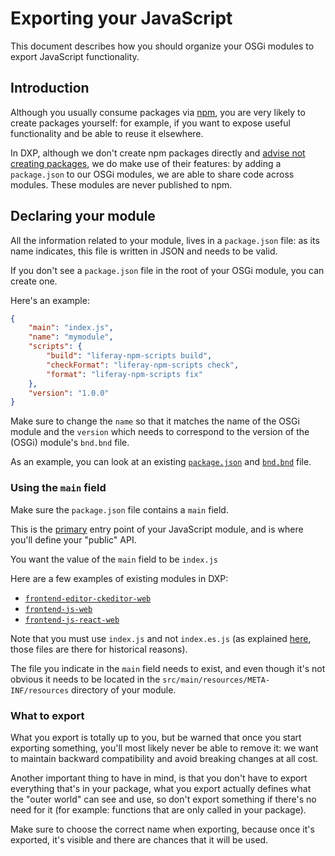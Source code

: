 # Exporting your JavaScript

This document describes how you should organize your OSGi modules to export JavaScript functionality.

## Introduction

Although you usually consume packages via [npm](https://npmjs.com), you are very likely to create packages yourself: for example, if you want to expose useful functionality and be able to reuse it elsewhere.

In DXP, although we don't create npm packages directly and [advise not creating packages](https://github.com/liferay/liferay-frontend-guidelines/blob/ba259d1ed591a70d8d62932591f5ad6f5c7da99a/general/creating_a_new_npm_package.md), we do make use of their features: by adding a `package.json` to our OSGi modules, we are able to share code across modules. These modules are never published to npm.

## Declaring your module

All the information related to your module, lives in a `package.json` file: as its name indicates, this file is written in JSON and needs to be valid.

If you don't see a `package.json` file in the root of your OSGi module, you can create one.

Here's an example:

```json
{
	"main": "index.js",
	"name": "mymodule",
	"scripts": {
		"build": "liferay-npm-scripts build",
		"checkFormat": "liferay-npm-scripts check",
		"format": "liferay-npm-scripts fix"
	},
	"version": "1.0.0"
}
```

Make sure to change the `name` so that it matches the name of the OSGi module and the `version` which needs to correspond to the version of the (OSGi) module's `bnd.bnd` file.

As an example, you can look at an existing [`package.json`](https://github.com/liferay/liferay-portal/blob/b4c82067fd9450bf1574d98335afa00f65172cf5/modules/apps/frontend-js/frontend-js-web/package.json) and [`bnd.bnd`](https://github.com/liferay/liferay-portal/blob/b4c82067fd9450bf1574d98335afa00f65172cf5/modules/apps/frontend-js/frontend-js-web/bnd.bnd) file.

### Using the `main` field

Make sure the `package.json` file contains a `main` field.

This is the [primary](https://docs.npmjs.com/files/package.json#main) entry point of your JavaScript module, and is where you'll define your "public" API.

You want the value of the `main` field to be `index.js`

Here are a few examples of existing modules in DXP:

-   [`frontend-editor-ckeditor-web`](https://github.com/liferay/liferay-portal/blob/b4c82067fd9450bf1574d98335afa00f65172cf5/modules/apps/frontend-editor/frontend-editor-ckeditor-web/package.json#L8)
-   [`frontend-js-web`](https://github.com/liferay/liferay-portal/blob/b4c82067fd9450bf1574d98335afa00f65172cf5/modules/apps/frontend-js/frontend-js-web/package.json#L35)
-   [`frontend-js-react-web`](https://github.com/liferay/liferay-portal/blob/b4c82067fd9450bf1574d98335afa00f65172cf5/modules/apps/frontend-js/frontend-js-react-web/package.json#L16)

Note that you must use `index.js` and not `index.es.js` (as explained [here](https://github.com/liferay/liferay-frontend-guidelines/blob/ba259d1ed591a70d8d62932591f5ad6f5c7da99a/general/file_names.md), those files are there for historical reasons).

The file you indicate in the `main` field needs to exist, and even though it's not obvious it needs to be located in the `src/main/resources/META-INF/resources` directory of your module.

### What to export

What you export is totally up to you, but be warned that once you start exporting something, you'll most likely never be able to remove it: we want to maintain backward compatibility and avoid breaking changes at all cost.

Another important thing to have in mind, is that you don't have to export everything that's in your package, what you export actually defines what the "outer world" can see and use, so don't export something if there's no need for it (for example: functions that are only called in your package).

Make sure to choose the correct name when exporting, because once it's exported, it's visible and there are chances that it will be used.
